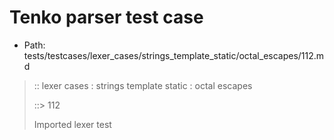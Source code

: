 # Tenko parser test case

- Path: tests/testcases/lexer_cases/strings_template_static/octal_escapes/112.md

> :: lexer cases : strings template static : octal escapes
>
> ::> 112
>
> Imported lexer test
>
> <template pure> ZeroToThreeOctalDigit OctalDigit OctalDigit (other character/high digit)

## Input

`````js
`\115 `
`````

## Output

_Note: the whole output block is auto-generated. Manual changes will be overwritten!_

Below follow outputs in four parsing modes: sloppy mode, strict mode script goal, module goal, web compat mode (always sloppy).

Note that the output parts are auto-generated by the test runner to reflect actual result.

### Sloppy mode

Parsed with script goal and as if the code did not start with strict mode header.

`````
throws: Parser error!
  Template contained an illegal escape, illegal in a statement

`\115 `
^------- error
`````

### Strict mode

Parsed with script goal but as if it was starting with `"use strict"` at the top.

_Output same as sloppy mode._

### Module goal

Parsed with the module goal.

_Output same as sloppy mode._

### Web compat mode

Parsed in sloppy script mode but with the web compat flag enabled.

_Output same as sloppy mode._
